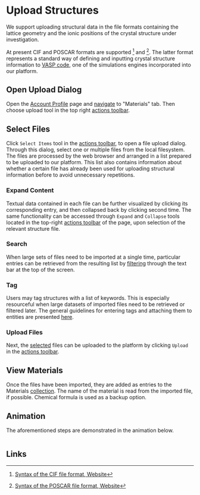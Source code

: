 # Upload Structures

We support uploading structural data in the file formats containing the lattice geometry and the ionic positions of the crystal structure under investigation. 

At present CIF and POSCAR formats are supported [^1] and [^2]. The latter format represents a standard way of defining and inputting crystal structure information to [VASP code](../../software-directory/modeling/vasp.md), one of the simulations engines incorporated into our platform.

## Open Upload Dialog

Open the [Account Profile](../../accounts/ui/profile-page.md) page and [navigate](../../ui/specific/tabs-navigator.md) to "Materials" tab. Then choose upload tool <i class="zmdi zmdi-upload zmdi-hc-border"></i> in the top right [actions toolbar](../../entities-general/ui/explorer.md#actions-toolbar).

## Select Files

Click `Select Items` tool <i class="zmdi zmdi-collection-plus zmdi-hc-border"></i> in the [actions toolbar](../../entities-general/ui/explorer.md#actions-toolbar), to open a file upload dialog. Through this dialog, select one or multiple files from the local filesystem. The files are processed by the web browser and arranged in a list prepared to be uploaded to our platform. This list also contains information about whether a certain file has already been used for uploading structural information before to avoid unnecessary repetitions.

### Expand Content

Textual data contained in each file can be further visualized by clicking its corresponding entry, and then collapsed back by clicking second time.  The same functionality can be accessed through `Expand` and `Collapse` tools located in the top-right [actions toolbar](../../entities-general/ui/explorer.md#actions-toolbar) of the page, upon selection of the relevant structure file.

### Search

When large sets of files need to be imported at a single time, particular entries can be retrieved from the resulting list by [filtering](../../entities-general/actions/search.md) through the text bar at the top of the screen. 

### Tag

Users may tag structures with a list of keywords. This is especially resourceful when large datasets of imported files need to be retrieved or filtered later. The general guidelines for entering tags and attaching them to entities are presented [here](../../entities-general/actions/metadata.md).

### Upload Files

Next, the [selected](../../entities-general/actions/select.md) files can be uploaded to the platform by clicking `Upload` <i class="zmdi zmdi-upload zmdi-hc-border"></i> in the [actions toolbar](../../entities-general/ui/explorer.md#actions-toolbar). 

## View Materials

Once the files have been imported, they are added as entries to the Materials [collection](../../accounts/collections.md). The name of the material is read from the imported file, if possible. Chemical formula is used as a backup option.  

## Animation

The aforementioned steps are demonstrated in the animation below.

<img data-gifffer="/images/materials/upload.gif" />

## Links

[^1]: [Syntax of the CIF file format, Website](https://www.iucr.org/resources/cif/spec/version1.1/cifsyntax)
[^2]: [Syntax of the POSCAR file format, Website](http://cms.mpi.univie.ac.at/vasp/guide/node59.html)
